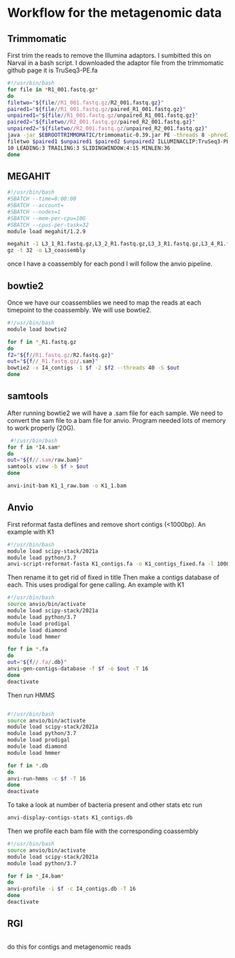# Workflow for the metagenomic data

**Trimmomatic**
------
First trim the reads to remove the Illumina adaptors. I sumbitted this on Narval in a bash script.
I downloaded the adaptor file from the trimmomatic github page it is TruSeq3-PE.fa

```bash
#!/usr/bin/bash
for file in *R1_001.fastq.gz*
do
filetwo="${file//R1_001.fastq.gz/R2_001.fastq.gz}"
paired1="${file//R1_001.fastq.gz/paired_R1_001.fastq.gz}"
unpaired1="${file//R1_001.fastq.gz/unpaired_R1_001.fastq.gz}"
paired2="${filetwo//R2_001.fastq.gz/paired_R2_001.fastq.gz}"
unpaired2="${filetwo//R2_001.fastq.gz/unpaired_R2_001.fastq.gz}"
java -jar $EBROOTTRIMMOMATIC/trimmomatic-0.39.jar PE -threads 8 -phred33 $file $
filetwo $paired1 $unpaired1 $paired2 $unpaired2 ILLUMINACLIP:TruSeq3-PE.fa:2:30:
10 LEADING:3 TRAILING:3 SLIDINGWINDOW:4:15 MINLEN:36
done
```
**MEGAHIT**
------
```bash
#!/usr/bin/bash
#SBATCH --time=8:00:00
#SBATCH --account=
#SBATCH --nodes=1
#SBATCH --mem-per-cpu=10G
#SBATCH --cpus-per-task=32
module load megahit/1.2.9

megahit -1 L3_1_R1.fastq.gz,L3_2_R1.fastq.gz,L3_3_R1.fastq.gz,L3_4_R1.fastq.gz,L3_5_R1.fastq.gz -2 L3_1_R2.fastq.gz,L3_2_R2.fastq.gz,L3_3_R2.fastq.gz,L3_4_R2.fastq.gz,L3_5_R2.fastq.
gz -t 32 -o L3_coassembly
```
once I have a coassembly for each pond I will follow the anvio pipeline.

**bowtie2**
------
Once we have our coassemblies we need to map the reads at each timepoint to the coassembly.
We will use bowtie2.

```bash
#!/usr/bin/bash
module load bowtie2

for f in *_R1.fastq.gz
do
f2="${f//R1.fastq.gz/R2.fastq.gz}"
out="${f//_R1.fastq.gz/.sam}"
bowtie2 -x I4_contigs -1 $f -2 $f2 --threads 40 -S $out
done
```
**samtools**
------
After running bowtie2 we will have a .sam file for each sample. We need to convert the sam file to a bam file for anvio. Program needed lots of memory to work properly (20G).

```bash
 #!/usr/bin/bash
for f in *I4.sam*
do
out="${f//.sam/raw.bam}"
samtools view -b $f > $out
done
```


```bash
anvi-init-bam K1_1_raw.bam -o K1_1.bam
```

**Anvio**
------
First reformat fasta deflines and remove short contigs (<1000bp). An example with K1

```bash
#!/usr/bin/bash
module load scipy-stack/2021a
module load python/3.7
anvi-script-reformat-fasta K1_contigs.fa -o K1_contigs_fixed.fa -l 1000 --simplify-names
```
Then rename it to get rid of fixed in title
Then make a contigs database of each. This uses prodigal for gene calling. An example with K1

```bash
#!/usr/bin/bash
source anvio/bin/activate
module load scipy-stack/2021a
module load python/3.7
module load prodigal
module load diamond
module load hmmer

for f in *.fa
do
out="${f//.fa/.db}"
anvi-gen-contigs-database -f $f -o $out -T 16
done
deactivate

```

Then run HMMS

```bash

#!/usr/bin/bash
source anvio/bin/activate
module load scipy-stack/2021a
module load python/3.7
module load prodigal
module load diamond
module load hmmer

for f in *.db
do
anvi-run-hmms -c $f -T 16
done
deactivate
```

To take a look at number of bacteria present and other stats etc run 

```bash
anvi-display-contigs-stats K1_contigs.db
```
Then we profile each bam file with the corresponding coassembly

```bash
#!/usr/bin/bash
source anvio/bin/activate
module load scipy-stack/2021a
module load python/3.7

for f in *_I4.bam*
do
anvi-profile -i $f -c I4_contigs.db -T 16
done
deactivate
```

**RGI**
------
```bash

```
do this for contigs and metagenomic reads
